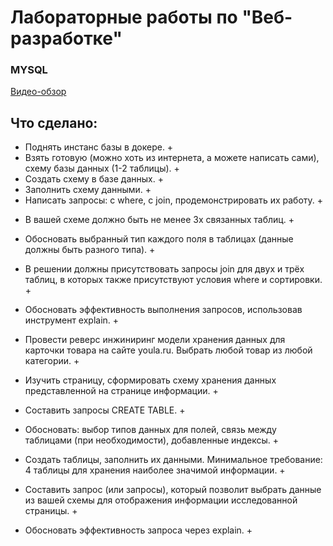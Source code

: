 # Лабораторные работы по "Веб-разработке"

### MYSQL

[Видео-обзор](https://drive.google.com/file/d/15a6TEVuHhP7j0LY7n4_36PxiYNZA-rgX/view?usp=sharing)

## Что сделано:

- Поднять инстанс базы в докере. +
- Взять готовую (можно хоть из интернета, а можете написать сами), схему базы данных (1-2 таблицы). +
- Создать схему в базе данных. +
- Заполнить схему данными. +
- Написать запросы: с where, с join, продемонстрировать их работу. +

* В вашей схеме должно быть не менее 3х связанных таблиц. +
* Обосновать выбранный тип каждого поля в таблицах (данные должны быть разного типа). +
* В решении должны присутствовать запросы join для двух и трёх таблиц, в которых также присутствуют условия where и сортировки. +
* Обосновать эффективность выполнения запросов, использовав инструмент explain. +

* Провести реверс инжиниринг модели хранения данных для карточки товара на сайте youla.ru. Выбрать любой товар из любой категории. +
* Изучить страницу, сформировать схему хранения данных представленной на странице информации. +
* Составить запросы CREATE TABLE. +
* Обосновать: выбор типов данных для полей, связь между таблицами (при необходимости), добавленные индексы. +
* Создать таблицы, заполнить их данными. Минимальное требование: 4 таблицы для хранения наиболее значимой информации. +
* Составить запрос (или запросы), который позволит выбрать данные из вашей схемы для отображения информации исследованной страницы. +
* Обосновать эффективность запроса через explain. +
